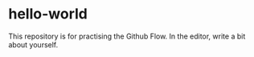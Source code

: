 # hello-world
This repository is for practising the Github Flow.
In the editor, write a bit about yourself.
